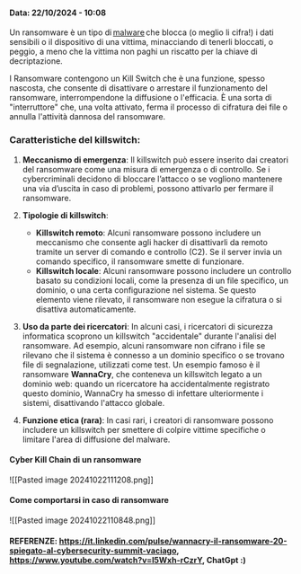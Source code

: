 #### Data: 22/10/2024 - 10:08

Un ransomware è un tipo di [malware](https://www.ibm.com/it-it/topics/malware) che blocca (o meglio li cifra!) i dati sensibili o il dispositivo di una vittima, minacciando di tenerli bloccati, o peggio, a meno che la vittima non paghi un riscatto per la chiave di decriptazione.

I Ransomware contengono un Kill Switch che è una funzione, spesso nascosta, che consente di disattivare o arrestare il funzionamento del ransomware, interrompendone la diffusione o l'efficacia. È una sorta di "interruttore" che, una volta attivato, ferma il processo di cifratura dei file o annulla l'attività dannosa del ransomware.
### Caratteristiche del killswitch:

1. **Meccanismo di emergenza**: Il killswitch può essere inserito dai creatori del ransomware come una misura di emergenza o di controllo. Se i cybercriminali decidono di bloccare l’attacco o se vogliono mantenere una via d’uscita in caso di problemi, possono attivarlo per fermare il ransomware.
    
2. **Tipologie di killswitch**:
    - **Killswitch remoto**: Alcuni ransomware possono includere un meccanismo che consente agli hacker di disattivarli da remoto tramite un server di comando e controllo (C2). Se il server invia un comando specifico, il ransomware smette di funzionare.
    - **Killswitch locale**: Alcuni ransomware possono includere un controllo basato su condizioni locali, come la presenza di un file specifico, un dominio, o una certa configurazione nel sistema. Se questo elemento viene rilevato, il ransomware non esegue la cifratura o si disattiva automaticamente.

3. **Uso da parte dei ricercatori**: In alcuni casi, i ricercatori di sicurezza informatica scoprono un killswitch "accidentale" durante l'analisi del ransomware. Ad esempio, alcuni ransomware non cifrano i file se rilevano che il sistema è connesso a un dominio specifico o se trovano file di segnalazione, utilizzati come test. Un esempio famoso è il ransomware **WannaCry**, che conteneva un killswitch legato a un dominio web: quando un ricercatore ha accidentalmente registrato questo dominio, WannaCry ha smesso di infettare ulteriormente i sistemi, disattivando l'attacco globale.
    
4. **Funzione etica (rara)**: In casi rari, i creatori di ransomware possono includere un killswitch per smettere di colpire vittime specifiche o limitare l'area di diffusione del malware.

#### Cyber Kill Chain di un ransomware

![[Pasted image 20241022111208.png]]

#### Come comportarsi in caso di ransomware
![[Pasted image 20241022110848.png]]
#### REFERENZE: https://it.linkedin.com/pulse/wannacry-il-ransomware-20-spiegato-al-cybersecurity-summit-vaciago, https://www.youtube.com/watch?v=I5Wxh-rCzrY, ChatGpt :)